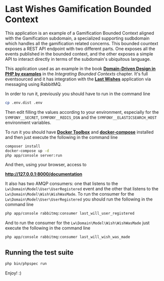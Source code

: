 Last Wishes Gamification Bounded Context
========================================

This application is an example of a Gamification Bounded Context aligned with the Gamification subdomain, a specialized supporting sudbdomain which handles all the gamification related concerns. This bounded countext exposes a REST API endpoint with two different parts. One exposes all the events published in the bounded context, and the other exposes a simple API to interact directly in terms of the subdomain's ubiquitous language.

This application used as an example in the book **[Domain-Driven Design in PHP by examples](https://leanpub.com/ddd-in-php)** in the *Integrating Bounded Contexts* chapter. It's full eventsourced and it has integration with the **[Last Wishes](https://github.com/dddinphp/last-wishes/)** application via messaging using RabbitMQ.

In order to run it, previously you should have to run in the command line

```sh
cp .env.dist .env
```

Then edit filling the values according to your environment, especially for the ```SYMFONY__SECRET```, ```SYMFONY__REDIS_DSN``` and the ```SYMFONY__ELASTICSEARCH_HOST``` environment variables.

To run it you should have **[Docker Toolbox](https://www.docker.com/docker-toolbox)** and **[docker-compose](https://docs.docker.com/compose/)** installed and then just execute the following in the command line

```sh
composer install
docker-compose up -d
php app/console server:run
```

And then, using your browser, access to

**http://127.0.0.1:8000/documentation**

It also has two AMQP consumers: one that listens to the ```Lw\Domain\Model\User\UserRegistered``` event and the other that listens to the ```Lw\Domain\Model\Wish\WishWasMade```. To run the consumer for the ```Lw\Domain\Model\User\UserRegistered``` you should run the following in the command line

```sh
php app/console rabbitmq:consumer last_will_user_registered
```

And to run the consumer for the ```Lw\Domain\Model\Wish\WishWasMade``` just execute the following in the command line

```sh
php app/console rabbitmq:consumer last_will_wish_was_made
```

## Running the test suite

```sh
php bin/phpspec run
```

Enjoy! :)
